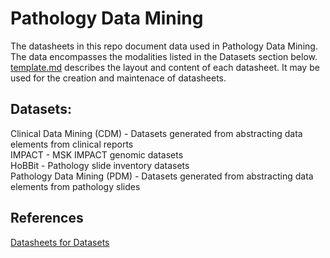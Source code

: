 # Pathology Data Mining

The datasheets in this repo document data used in Pathology Data Mining. The data encompasses the modalities listed in the Datasets section below. [template.md](https://github.com/msk-mind/datasheets-for-datasets/blob/main/template.md) describes the layout and content of each datasheet. It may be used for the creation and maintenace of datasheets. 

## Datasets:

Clinical Data Mining (CDM) - Datasets generated from abstracting data elements from clinical reports <br/>
IMPACT - MSK IMPACT genomic datasets <br/>
HoBBit - Pathology slide inventory datasets <br/>
Pathology Data Mining (PDM) - Datasets generated from abstracting data elements from pathology slides <br/>

## References
[Datasheets for Datasets](https://dl.acm.org/doi/10.1145/3458723)

